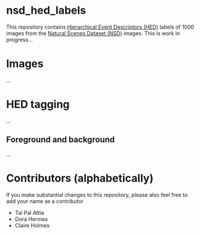 # nsd_hed_labels
This repository contains [Hierarchical Event Descriptors (HED)](https://www.hedtags.org/) labels of 1000 images from the [Natural Scenes Dataset (NSD)](https://naturalscenesdataset.org/) images. This is work in progress...

# Images
...

# HED tagging
...

## Foreground and background
...

# Contributors (alphabetically)
If you make substantial changes to this repository, please also feel free to add your name as a contributor
- Tal Pal Attia
- Dora Hermes
- Claire Holmes 
